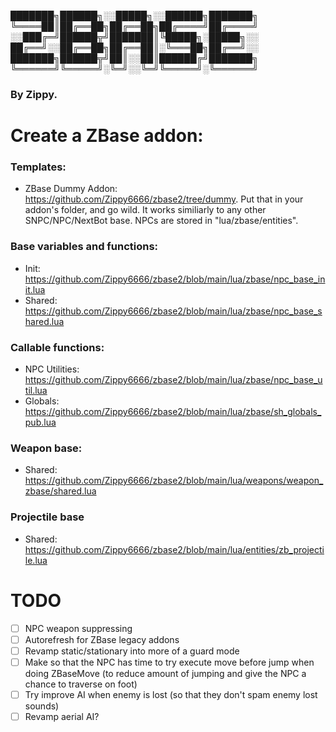 ███████╗██████╗░░█████╗░░██████╗███████╗
╚════██║██╔══██╗██╔══██╗██╔════╝██╔════╝
░░███╔═╝██████╦╝███████║╚█████╗░█████╗░░
██╔══╝░░██╔══██╗██╔══██║░╚═══██╗██╔══╝░░
███████╗██████╦╝██║░░██║██████╔╝███████╗
╚══════╝╚═════╝░╚═╝░░╚═╝╚═════╝░╚══════╝
### By Zippy.

# Create a ZBase addon:
### Templates:
- ZBase Dummy Addon: https://github.com/Zippy6666/zbase2/tree/dummy. Put that in your addon's folder, and go wild. It works similiarly to any other SNPC/NPC/NextBot base. NPCs are stored in "lua/zbase/entities".

### Base variables and functions:
- Init: https://github.com/Zippy6666/zbase2/blob/main/lua/zbase/npc_base_init.lua
- Shared: https://github.com/Zippy6666/zbase2/blob/main/lua/zbase/npc_base_shared.lua

### Callable functions:
- NPC Utilities: https://github.com/Zippy6666/zbase2/blob/main/lua/zbase/npc_base_util.lua
- Globals: https://github.com/Zippy6666/zbase2/blob/main/lua/zbase/sh_globals_pub.lua

### Weapon base: 
- Shared: https://github.com/Zippy6666/zbase2/blob/main/lua/weapons/weapon_zbase/shared.lua

### Projectile base
- Shared: https://github.com/Zippy6666/zbase2/blob/main/lua/entities/zb_projectile.lua

# TODO
- [ ] NPC weapon suppressing
- [ ] Autorefresh for ZBase legacy addons
- [ ] Revamp static/stationary into more of a guard mode
- [ ] Make so that the NPC has time to try execute move before jump when doing ZBaseMove (to reduce amount of jumping and give the NPC a chance to traverse on foot)
- [ ] Try improve AI when enemy is lost (so that they don't spam enemy lost sounds)
- [ ] Revamp aerial AI?